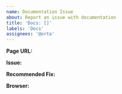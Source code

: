 ```yaml
---
name: Documentation Issue
about: Report an issue with documentation
title: 'Docs: []'
labels: 'Docs'
assignees: '@orta'
---
```


<!--
  Before we get started, you can fix these!
  Reports are appreciated too though.
-->

<!-- Issue Report -->

**Page URL:** <!-- Where can we find the wrong docs? -->

**Issue:** <!-- What is wrong with it? -->

**Recommended Fix:** <!-- How should we fix it? -->

**Browser:** <!-- It could be specific to your browser -->
